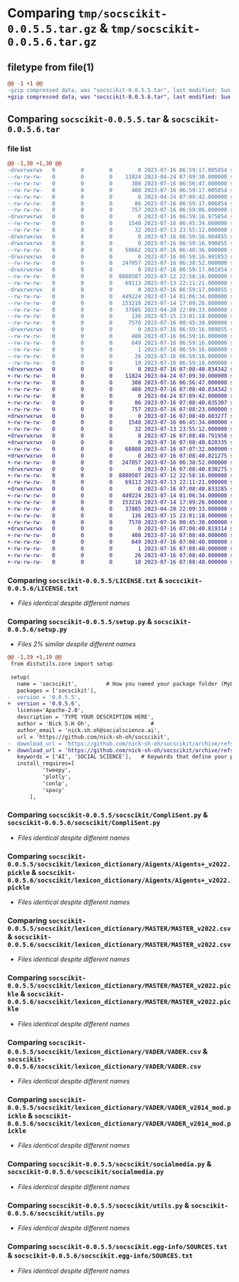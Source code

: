 # Comparing `tmp/socscikit-0.0.5.5.tar.gz` & `tmp/socscikit-0.0.5.6.tar.gz`

## filetype from file(1)

```diff
@@ -1 +1 @@
-gzip compressed data, was "socscikit-0.0.5.5.tar", last modified: Sun Jul 16 06:59:17 2023, max compression
+gzip compressed data, was "socscikit-0.0.5.6.tar", last modified: Sun Jul 16 07:08:40 2023, max compression
```

## Comparing `socscikit-0.0.5.5.tar` & `socscikit-0.0.5.6.tar`

### file list

```diff
@@ -1,30 +1,30 @@
-drwxrwxrwx   0        0        0        0 2023-07-16 06:59:17.005854 socscikit-0.0.5.5/
--rw-rw-rw-   0        0        0    11824 2023-04-24 07:09:30.000000 socscikit-0.0.5.5/LICENSE.txt
--rw-rw-rw-   0        0        0      308 2023-07-16 06:56:47.000000 socscikit-0.0.5.5/MANIFEST.in
--rw-rw-rw-   0        0        0      408 2023-07-16 06:59:17.005854 socscikit-0.0.5.5/PKG-INFO
--rw-rw-rw-   0        0        0        0 2023-04-24 07:09:42.000000 socscikit-0.0.5.5/README.md
--rw-rw-rw-   0        0        0       86 2023-07-16 06:59:17.006854 socscikit-0.0.5.5/setup.cfg
--rw-rw-rw-   0        0        0      757 2023-07-16 06:59:06.000000 socscikit-0.0.5.5/setup.py
-drwxrwxrwx   0        0        0        0 2023-07-16 06:59:16.975854 socscikit-0.0.5.5/socscikit/
--rw-rw-rw-   0        0        0     1548 2023-07-16 06:45:34.000000 socscikit-0.0.5.5/socscikit/CompliSent.py
--rw-rw-rw-   0        0        0       32 2023-07-13 23:55:12.000000 socscikit-0.0.5.5/socscikit/__init__.py
-drwxrwxrwx   0        0        0        0 2023-07-16 06:59:16.964855 socscikit-0.0.5.5/socscikit/lexicon_dictionary/
-drwxrwxrwx   0        0        0        0 2023-07-16 06:59:16.990855 socscikit-0.0.5.5/socscikit/lexicon_dictionary/AFINN/
--rw-rw-rw-   0        0        0    50662 2023-07-16 06:40:36.000000 socscikit-0.0.5.5/socscikit/lexicon_dictionary/AFINN/AFINN_v2015.pickle
-drwxrwxrwx   0        0        0        0 2023-07-16 06:59:16.991853 socscikit-0.0.5.5/socscikit/lexicon_dictionary/Aigents/
--rw-rw-rw-   0        0        0   247057 2023-07-16 06:38:52.000000 socscikit-0.0.5.5/socscikit/lexicon_dictionary/Aigents/Aigents+_v2022.pickle
-drwxrwxrwx   0        0        0        0 2023-07-16 06:59:17.001854 socscikit-0.0.5.5/socscikit/lexicon_dictionary/MASTER/
--rw-rw-rw-   0        0        0  8880507 2023-07-12 22:58:16.000000 socscikit-0.0.5.5/socscikit/lexicon_dictionary/MASTER/MASTER_v2022.csv
--rw-rw-rw-   0        0        0    69113 2023-07-13 22:11:21.000000 socscikit-0.0.5.5/socscikit/lexicon_dictionary/MASTER/MASTER_v2022.pickle
-drwxrwxrwx   0        0        0        0 2023-07-16 06:59:17.004855 socscikit-0.0.5.5/socscikit/lexicon_dictionary/VADER/
--rw-rw-rw-   0        0        0   449224 2023-07-14 01:06:34.000000 socscikit-0.0.5.5/socscikit/lexicon_dictionary/VADER/VADER.csv
--rw-rw-rw-   0        0        0   153216 2023-07-14 17:09:26.000000 socscikit-0.0.5.5/socscikit/lexicon_dictionary/VADER/VADER_v2014_mod.pickle
--rw-rw-rw-   0        0        0    37805 2023-04-20 22:09:33.000000 socscikit-0.0.5.5/socscikit/socialmedia.py
--rw-rw-rw-   0        0        0      136 2023-07-15 23:01:18.000000 socscikit-0.0.5.5/socscikit/test.py
--rw-rw-rw-   0        0        0     7570 2023-07-16 00:45:30.000000 socscikit-0.0.5.5/socscikit/utils.py
-drwxrwxrwx   0        0        0        0 2023-07-16 06:59:16.989855 socscikit-0.0.5.5/socscikit.egg-info/
--rw-rw-rw-   0        0        0      408 2023-07-16 06:59:16.000000 socscikit-0.0.5.5/socscikit.egg-info/PKG-INFO
--rw-rw-rw-   0        0        0      649 2023-07-16 06:59:16.000000 socscikit-0.0.5.5/socscikit.egg-info/SOURCES.txt
--rw-rw-rw-   0        0        0        1 2023-07-16 06:59:16.000000 socscikit-0.0.5.5/socscikit.egg-info/dependency_links.txt
--rw-rw-rw-   0        0        0       26 2023-07-16 06:59:16.000000 socscikit-0.0.5.5/socscikit.egg-info/requires.txt
--rw-rw-rw-   0        0        0       10 2023-07-16 06:59:16.000000 socscikit-0.0.5.5/socscikit.egg-info/top_level.txt
+drwxrwxrwx   0        0        0        0 2023-07-16 07:08:40.834342 socscikit-0.0.5.6/
+-rw-rw-rw-   0        0        0    11824 2023-04-24 07:09:30.000000 socscikit-0.0.5.6/LICENSE.txt
+-rw-rw-rw-   0        0        0      308 2023-07-16 06:56:47.000000 socscikit-0.0.5.6/MANIFEST.in
+-rw-rw-rw-   0        0        0      408 2023-07-16 07:08:40.834342 socscikit-0.0.5.6/PKG-INFO
+-rw-rw-rw-   0        0        0        0 2023-04-24 07:09:42.000000 socscikit-0.0.5.6/README.md
+-rw-rw-rw-   0        0        0       86 2023-07-16 07:08:40.835307 socscikit-0.0.5.6/setup.cfg
+-rw-rw-rw-   0        0        0      757 2023-07-16 07:08:23.000000 socscikit-0.0.5.6/setup.py
+drwxrwxrwx   0        0        0        0 2023-07-16 07:08:40.803277 socscikit-0.0.5.6/socscikit/
+-rw-rw-rw-   0        0        0     1548 2023-07-16 06:45:34.000000 socscikit-0.0.5.6/socscikit/CompliSent.py
+-rw-rw-rw-   0        0        0       32 2023-07-13 23:55:12.000000 socscikit-0.0.5.6/socscikit/__init__.py
+drwxrwxrwx   0        0        0        0 2023-07-16 07:08:40.791958 socscikit-0.0.5.6/socscikit/lexicon_dictionary/
+drwxrwxrwx   0        0        0        0 2023-07-16 07:08:40.820335 socscikit-0.0.5.6/socscikit/lexicon_dictionary/AFINN/
+-rw-rw-rw-   0        0        0    60808 2023-07-16 07:07:32.000000 socscikit-0.0.5.6/socscikit/lexicon_dictionary/AFINN/AFINN_v2015.pickle
+drwxrwxrwx   0        0        0        0 2023-07-16 07:08:40.821275 socscikit-0.0.5.6/socscikit/lexicon_dictionary/Aigents/
+-rw-rw-rw-   0        0        0   247057 2023-07-16 06:38:52.000000 socscikit-0.0.5.6/socscikit/lexicon_dictionary/Aigents/Aigents+_v2022.pickle
+drwxrwxrwx   0        0        0        0 2023-07-16 07:08:40.830275 socscikit-0.0.5.6/socscikit/lexicon_dictionary/MASTER/
+-rw-rw-rw-   0        0        0  8880507 2023-07-12 22:58:16.000000 socscikit-0.0.5.6/socscikit/lexicon_dictionary/MASTER/MASTER_v2022.csv
+-rw-rw-rw-   0        0        0    69113 2023-07-13 22:11:21.000000 socscikit-0.0.5.6/socscikit/lexicon_dictionary/MASTER/MASTER_v2022.pickle
+drwxrwxrwx   0        0        0        0 2023-07-16 07:08:40.833285 socscikit-0.0.5.6/socscikit/lexicon_dictionary/VADER/
+-rw-rw-rw-   0        0        0   449224 2023-07-14 01:06:34.000000 socscikit-0.0.5.6/socscikit/lexicon_dictionary/VADER/VADER.csv
+-rw-rw-rw-   0        0        0   153216 2023-07-14 17:09:26.000000 socscikit-0.0.5.6/socscikit/lexicon_dictionary/VADER/VADER_v2014_mod.pickle
+-rw-rw-rw-   0        0        0    37805 2023-04-20 22:09:33.000000 socscikit-0.0.5.6/socscikit/socialmedia.py
+-rw-rw-rw-   0        0        0      136 2023-07-15 23:01:18.000000 socscikit-0.0.5.6/socscikit/test.py
+-rw-rw-rw-   0        0        0     7570 2023-07-16 00:45:30.000000 socscikit-0.0.5.6/socscikit/utils.py
+drwxrwxrwx   0        0        0        0 2023-07-16 07:08:40.819314 socscikit-0.0.5.6/socscikit.egg-info/
+-rw-rw-rw-   0        0        0      408 2023-07-16 07:08:40.000000 socscikit-0.0.5.6/socscikit.egg-info/PKG-INFO
+-rw-rw-rw-   0        0        0      649 2023-07-16 07:08:40.000000 socscikit-0.0.5.6/socscikit.egg-info/SOURCES.txt
+-rw-rw-rw-   0        0        0        1 2023-07-16 07:08:40.000000 socscikit-0.0.5.6/socscikit.egg-info/dependency_links.txt
+-rw-rw-rw-   0        0        0       26 2023-07-16 07:08:40.000000 socscikit-0.0.5.6/socscikit.egg-info/requires.txt
+-rw-rw-rw-   0        0        0       10 2023-07-16 07:08:40.000000 socscikit-0.0.5.6/socscikit.egg-info/top_level.txt
```

### Comparing `socscikit-0.0.5.5/LICENSE.txt` & `socscikit-0.0.5.6/LICENSE.txt`

 * *Files identical despite different names*

### Comparing `socscikit-0.0.5.5/setup.py` & `socscikit-0.0.5.6/setup.py`

 * *Files 2% similar despite different names*

```diff
@@ -1,19 +1,19 @@
 from distutils.core import setup
 
 setup(
   name = 'socscikit',         # How you named your package folder (MyLib)
   packages = ['socscikit'],   
-  version = '0.0.5.5',      
+  version = '0.0.5.6',      
   license='Apache-2.0',        
   description = 'TYPE YOUR DESCRIPTION HERE',   
   author = 'Nick S.H Oh',                   #
   author_email = 'nick.sh.oh@socialscience.ai',      
   url = 'https://github.com/nick-sh-oh/socscikit',  
-  download_url = 'https://github.com/nick-sh-oh/socscikit/archive/refs/tags/0.0.5.5.tar.gz', 
+  download_url = 'https://github.com/nick-sh-oh/socscikit/archive/refs/tags/0.0.5.6.tar.gz', 
   keywords = ['AI', 'SOCIAL SCIENCE'],   # Keywords that define your package best
   install_requires=[            
           'tweepy',
           'plotly',
           'conlp',
           'spacy'
       ],
```

### Comparing `socscikit-0.0.5.5/socscikit/CompliSent.py` & `socscikit-0.0.5.6/socscikit/CompliSent.py`

 * *Files identical despite different names*

### Comparing `socscikit-0.0.5.5/socscikit/lexicon_dictionary/Aigents/Aigents+_v2022.pickle` & `socscikit-0.0.5.6/socscikit/lexicon_dictionary/Aigents/Aigents+_v2022.pickle`

 * *Files identical despite different names*

### Comparing `socscikit-0.0.5.5/socscikit/lexicon_dictionary/MASTER/MASTER_v2022.csv` & `socscikit-0.0.5.6/socscikit/lexicon_dictionary/MASTER/MASTER_v2022.csv`

 * *Files identical despite different names*

### Comparing `socscikit-0.0.5.5/socscikit/lexicon_dictionary/MASTER/MASTER_v2022.pickle` & `socscikit-0.0.5.6/socscikit/lexicon_dictionary/MASTER/MASTER_v2022.pickle`

 * *Files identical despite different names*

### Comparing `socscikit-0.0.5.5/socscikit/lexicon_dictionary/VADER/VADER.csv` & `socscikit-0.0.5.6/socscikit/lexicon_dictionary/VADER/VADER.csv`

 * *Files identical despite different names*

### Comparing `socscikit-0.0.5.5/socscikit/lexicon_dictionary/VADER/VADER_v2014_mod.pickle` & `socscikit-0.0.5.6/socscikit/lexicon_dictionary/VADER/VADER_v2014_mod.pickle`

 * *Files identical despite different names*

### Comparing `socscikit-0.0.5.5/socscikit/socialmedia.py` & `socscikit-0.0.5.6/socscikit/socialmedia.py`

 * *Files identical despite different names*

### Comparing `socscikit-0.0.5.5/socscikit/utils.py` & `socscikit-0.0.5.6/socscikit/utils.py`

 * *Files identical despite different names*

### Comparing `socscikit-0.0.5.5/socscikit.egg-info/SOURCES.txt` & `socscikit-0.0.5.6/socscikit.egg-info/SOURCES.txt`

 * *Files identical despite different names*

